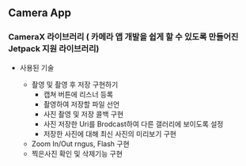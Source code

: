## Camera App
### CameraX 라이브러리 ( 카메라 앱 개발을 쉽게 할 수 있도록 만들어진 Jetpack 지원 라이브러리)
- 사용된 기술

    + 촬영 및 촬영 후 저장 구현하기
        - 캡쳐 버튼에 리스너 등록
        - 촬영하여 저장할 파일 선언
        - 사진 촬영 및 저장 콜백 구현
        - 사진 저장한 Uri를 Brodcast하여 다른 갤러리에 보이도록 설정
        - 저장한 사진에 대해 최신 사진의 미리보기 구현
    + Zoom In/Out rngus, Flash 구현
    + 찍은사진 확인 및 삭제기능 구현
